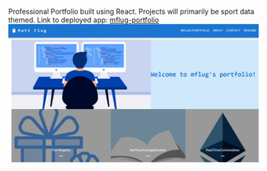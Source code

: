 Professional Portfolio built using React. Projects will primarily be sport data themed.
Link to deployed app: [mflug-portfolio](https://mattflug.github.io/mflug-portfolio/) 
![alt text](./public/picjpg.jpg)